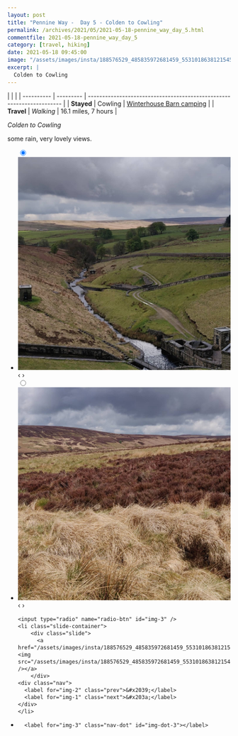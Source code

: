 ```yaml
---
layout: post
title: "Pennine Way -  Day 5 - Colden to Cowling"
permalink: /archives/2021/05/2021-05-18-pennine_way_day_5.html
commentfile: 2021-05-18-pennine_way_day_5
category: [travel, hiking]
date: 2021-05-18 09:45:00
image: "/assets/images/insta/188576529_485835972681459_5531018638121545226_n_18117150214212791.jpg"
excerpt: |
  Colden to Cowling
---
```


|            |           |
| ---------- | --------- | --------------------------------------------------------------------- |
| **Stayed** | Cowling   | [Winterhouse Barn camping](https://maps.app.goo.gl/eBDa4JVbAg75z6RV6) |
| **Travel** | _Walking_ | 16.1 miles, 7 hours                                                   |

_Colden to Cowling_

some rain, very lovely views.

<ul class="slides">
    <input type="radio" name="radio-btn" id="img-1" checked="checked" />
    <li class="slide-container">
        <div class="slide">
          <a href="/assets/images/insta/187701836_904147550136604_9037215463859750585_n_17932034923553296.jpg"><img src="/assets/images/insta/187701836_904147550136604_9037215463859750585_n_17932034923553296.jpg" /></a>
        </div>
    <div class="nav">
      <label for="img-3" class="prev">&#x2039;</label>
      <label for="img-2" class="next">&#x203a;</label>
    </div>
    </li>
        <input type="radio" name="radio-btn" id="img-2"  />
    <li class="slide-container">
        <div class="slide">
          <a href="/assets/images/insta/187569026_117336697137134_2091407898783570013_n_17850774845585874.jpg"><img src="/assets/images/insta/187569026_117336697137134_2091407898783570013_n_17850774845585874.jpg" /></a>
        </div>
    <div class="nav">
      <label for="img-1" class="prev">&#x2039;</label>
      <label for="img-3" class="next">&#x203a;</label>
    </div>
    </li>
    
    <input type="radio" name="radio-btn" id="img-3" />
    <li class="slide-container">
        <div class="slide">
          <a href="/assets/images/insta/188576529_485835972681459_5531018638121545226_n_18117150214212791.jpg"><img src="/assets/images/insta/188576529_485835972681459_5531018638121545226_n_18117150214212791.jpg" /></a>
        </div>
    <div class="nav">
      <label for="img-2" class="prev">&#x2039;</label>
      <label for="img-1" class="next">&#x203a;</label>
    </div>
    </li>
			
<li class="nav-dots">
      <label for="img-1" class="nav-dot" id="img-dot-1"></label>
      <label for="img-2" class="nav-dot" id="img-dot-2"></label>

      <label for="img-3" class="nav-dot" id="img-dot-3"></label>

</li>
</ul>
